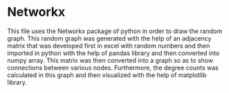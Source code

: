 # Networkx
This file uses the Networkx package of python in order to draw the random graph. This random graph was generated with the help of an adjacency matrix that was developed first in excel with random numbers and then imported in python with the help of pandas library and then converted into numpy array. This matrix was then converted into a graph so as to show connections between various nodes. Furthermore, the degree counts was calculated in this graph and then visualized with the help of matplotlib library. 
